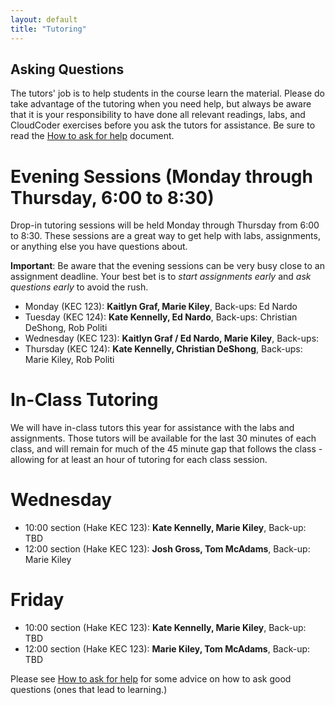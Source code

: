 ```yaml
---
layout: default
title: "Tutoring"
---
```

## Asking Questions

The tutors' job is to help students in the course learn the material.  Please do take advantage of the tutoring when you need help, but always be aware that it is your responsibility to have done all relevant readings, labs, and CloudCoder exercises before you ask the tutors for assistance.  Be sure to read the [How to ask for help](HowToAskForHelp.html) document.

# Evening Sessions (Monday through Thursday, 6:00 to 8:30)
Drop-in tutoring sessions will be held Monday through Thursday from
6:00 to 8:30.  These sessions are a great way to get help with labs,
assignments, or anything else you have questions about.

**Important**: Be aware that the evening sessions can be very busy
close to an assignment deadline.  Your best bet is to *start assignments early*
and *ask questions early* to avoid the rush.

* Monday    (KEC 123): **Kaitlyn Graf,  Marie Kiley**, Back-ups: Ed Nardo
* Tuesday   (KEC 124): **Kate Kennelly, Ed Nardo**,    Back-ups: Christian DeShong, Rob Politi
* Wednesday (KEC 123): **Kaitlyn Graf / Ed Nardo,  Marie Kiley**, Back-ups: 
* Thursday  (KEC 124): **Kate Kennelly, Christian DeShong**, Back-ups: Marie Kiley, Rob Politi


# In-Class Tutoring
We will have in-class tutors this year for assistance with the labs and assignments.  Those tutors will be available for the last 30 minutes of each class, and will remain for much of the 45 minute gap that follows the class - allowing for at least an hour of tutoring for each class session.

# Wednesday
* 10:00 section (Hake KEC 123): **Kate Kennelly, Marie Kiley**, Back-up: TBD
* 12:00 section (Hake KEC 123): **Josh Gross,    Tom McAdams**, Back-up: Marie Kiley

# Friday
* 10:00 section (Hake KEC 123): **Kate Kennelly, Marie Kiley**, Back-up: TBD
* 12:00 section (Hake KEC 123): **Marie Kiley,   Tom McAdams**, Back-up: TBD

Please see [How to ask for help](http://faculty.ycp.edu/~dhovemey/askingForHelp.html) for some advice on how to ask good questions (ones that lead to learning.)
